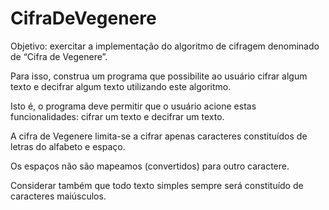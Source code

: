 # CifraDeVegenere

Objetivo: exercitar a implementação do algoritmo de cifragem denominado de “Cifra de Vegenere”.

Para isso, construa um programa que possibilite ao usuário cifrar algum texto e decifrar algum texto utilizando este algoritmo.

Isto é, o programa deve permitir que o usuário acione estas funcionalidades: cifrar um texto e decifrar um texto.

A cifra de Vegenere limita-se a cifrar apenas caracteres constituídos de letras do alfabeto e espaço.

Os espaços não são mapeamos (convertidos) para outro caractere.

Considerar também que todo texto simples sempre será constituído de caracteres maiúsculos.
